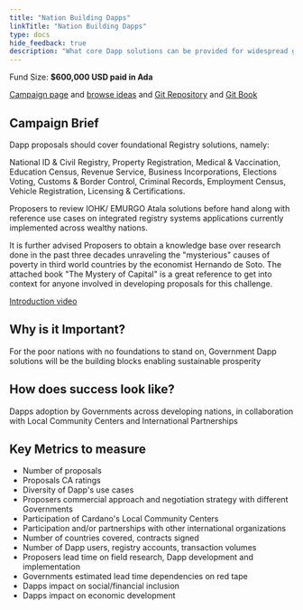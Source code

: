 ```yaml
---
title: "Nation Building Dapps"
linkTitle: "Nation Building Dapps"
type: docs
hide_feedback: true
description: "What core Dapp solutions can be provided for widespread governments adoption in the developing world?"
---
```

Fund Size: **$600,000 USD paid in Ada**

[Campaign page](https://cardano.ideascale.com/a/campaign-home/26249) and [browse ideas](https://cardano.ideascale.com/a/ideas/top/campaign-filter/byids/campaigns/26249/stage/unspecified) and [Git Repository](https://github.com/Catalyst-Challenges/F7-Nation-Building-Dapps) and [Git Book](https://quality-assurance-dao.gitbook.io/catalyst-fund-7-challenges/fund-7/nation-building-dapps)

## Campaign Brief
Dapp proposals should cover foundational Registry solutions, namely:

National ID & Civil Registry, Property Registration, Medical & Vaccination, Education Census, Revenue Service, Business Incorporations, Elections Voting, Customs & Border Control, Criminal Records, Employment Census, Vehicle Registration, Licensing & Certifications.

Proposers to review IOHK/ EMURGO Atala solutions before hand along with reference use cases on integrated registry systems applications currently implemented across wealthy nations.

It is further advised Proposers to obtain a knowledge base over research done in the past three decades unraveling the "mysterious" causes of poverty in third world countries by the economist Hernando de Soto. The attached book "The Mystery of Capital" is a great reference to get into context for anyone involved in developing proposals for this challenge.

[Introduction video](https://archive.org/details/Hernando_De_Soto_The_Mystery_Of_Capital_Why_Capitalism_TriumphsIn_The_West_And_Fails_Everywhere_Else)


## Why is it Important?
For the poor nations with no foundations to stand on, Government Dapp solutions will be the building blocks enabling sustainable prosperity

## How does success look like?
Dapps adoption by Governments across developing nations, in collaboration with Local Community Centers and International Partnerships

## Key Metrics to measure
- Number of proposals
- Proposals CA ratings
- Diversity of Dapp's use cases
- Proposers commercial approach and negotiation strategy with different Governments
- Participation of Cardano's Local Community Centers
- Participation and/or partnerships with other international organizations
- Number of countries covered, contracts signed
- Number of Dapp users, registry accounts, transaction volumes
- Proposers lead time on field research, Dapp development and implementation
- Governments estimated lead time dependencies on red tape
- Dapps impact on social/financial inclusion
- Dapps impact on economic development


